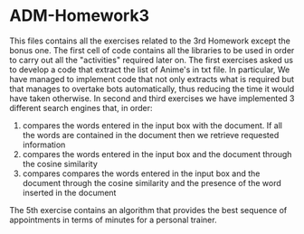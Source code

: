 # ADM-Homework3
This files contains all the exercises related to the 3rd Homework except the bonus one. The first cell of code contains all the libraries to be used in order to carry out all the "activities" required later on. 
The first exercises asked us to develop a code that extract the list of Anime's in txt file. In particular, We have managed to implement code that not only extracts what is required but that manages to overtake bots automatically, thus reducing the time it would have taken otherwise. 
In second and third exercises we have implemented 3 different search engines that, in  order:
1. compares the words entered in the input box with the document. If all the words are contained in the document then we retrieve requested information
2. compares the words entered in the input box and the document through the cosine similarity
3. compares compares the words entered in the input box and the document through the cosine similarity and the presence of the word inserted in the document

The 5th exercise contains an algorithm that provides the best sequence of appointments in terms of minutes for a personal trainer.
